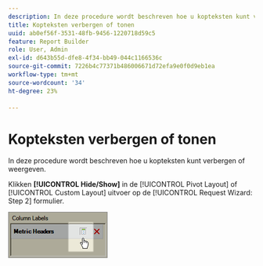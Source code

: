 ```yaml
---
description: In deze procedure wordt beschreven hoe u kopteksten kunt verbergen of weergeven.
title: Kopteksten verbergen of tonen
uuid: ab0ef56f-3531-48fb-9456-1220718d59c5
feature: Report Builder
role: User, Admin
exl-id: d643b55d-dfe8-4f34-bb49-044c1166536c
source-git-commit: 7226b4c77371b486006671d72efa9e0f0d9eb1ea
workflow-type: tm+mt
source-wordcount: '34'
ht-degree: 23%

---
```


# Kopteksten verbergen of tonen

In deze procedure wordt beschreven hoe u kopteksten kunt verbergen of weergeven.

Klikken **[!UICONTROL Hide/Show]** in de [!UICONTROL Pivot Layout] of [!UICONTROL Custom Layout] uitvoer op de [!UICONTROL Request Wizard: Step 2] formulier.

![](assets/hide_show_header.png)
